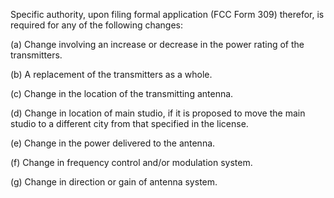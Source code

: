Specific authority, upon filing formal application (FCC Form 309) therefor, is required for any of the following changes:

(a) Change involving an increase or decrease in the power rating of the transmitters.

(b) A replacement of the transmitters as a whole.

(c) Change in the location of the transmitting antenna.

(d) Change in location of main studio, if it is proposed to move the main studio to a different city from that specified in the license.

(e) Change in the power delivered to the antenna.

(f) Change in frequency control and/or modulation system.

(g) Change in direction or gain of antenna system.

